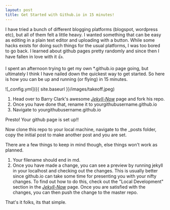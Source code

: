 ```yaml
---
layout: post
title: Get Started with Github.io in 15 minutes!
---
```


I have tried a bunch of different blogging platforms (blogspot, wordpress etc), but all of them felt a little heavy. I wanted something that can be easy as editing in a plain text editor and uploading with a button. While some hacks exists for doing such things for the usual platforms, I was too bored to go back. I learned about github pages pretty randomly and since then I have fallen in love with it :thumbsup:. 

I spent an afternoon trying to get my own *.github.io page going, but ultimately I think I have nailed down the quickest way to get started. So here is how you can be up and running (or flying) in 15 minutes.

![_config.yml]({{ site.baseurl }}/images/takeoff.jpeg)

1. Head over to Barry Clark's awesome [*Jekyll-Now*](https://github.com/barryclark/jekyll-now) page and fork his repo.
2. Once you have done that, rename it to yourgithubusername.github.io
3. Navigate to yourgithubusername.github.io

Presto! Your github page is set up!!

Now clone this repo to your local machine, navigate to the _posts folder, copy the initial post to make another post and you are set.

There are a few things to keep in mind though, else things won't work as planned.

1. Your filename should end in md.
2. Once you have made a change, you can see a preview by running jekyll in your localhost and checking out the changes. This is usually better since github.io can take some time for presenting you with your nifty changes. To find out how to do this, check out the "Local Development" section in the [*Jekyll-Now*](https://github.com/barryclark/jekyll-now) page. Once you are satisfied with the changes, you can then push the change to the master repo.

That's it folks, its that simple. 